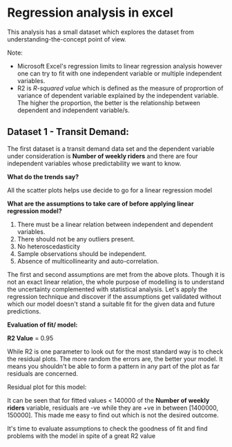 # Regression analysis in excel
This analysis has a small dataset which explores the dataset from understanding-the-concept point of view. 

Note:
* Microsoft Excel's regression limits to linear regression analysis however one can try to fit with one independent variable or multiple independent variables.
* R2 is *R-squared value* which is defined as the measure of proprortion of variance of dependent variable explained by the independent variable. The higher the proportion, the better is the relationship between dependent and independent variable/s.

## Dataset 1 - Transit Demand:
The first dataset is a transit demand data set and the dependent variable under consideration is **Number of weekly riders** and there are four independent variables whose predictability we want to know.

**What do the trends say?**

All the scatter plots helps use decide to go for a linear regression model

**What are the assumptions to take care of before applying linear regression model?**
1. There must be a linear relation between independent and dependent variables. 
2. There should not be any outliers present. 
3. No heteroscedasticity 
4. Sample observations should be independent.
5. Absence of multicollinearity and auto-correlation.

The first and second assumptions are met from the above plots. Though it is not an exact linear relation, the whole purpose of modelling is to understand the uncertainty complemented with statistical analysis. Let's apply the regression technique and discover if the assumptions get validated without which our model doesn't stand a suitable fit for the given data and future predictions.

**Evaluation of fit/ model:**

**R2 Value** = 0.95

While R2 is one parameter to look out for the most standard way is to check the residual plots. The more random the errors are, the better your model. It means you shouldn't be able to form a pattern in any part of the plot as far residuals are concerned.

Residual plot for this model:


It can be seen that for fitted values < 140000 of the **Number of weekly riders** variable, residuals are -ve while they are +ve in between [1400000, 150000]. This made me easy to find out which is not the desired outcome.

It's time to evaluate assumptions to check the goodness of fit and find problems with the model in spite of a great R2 value



